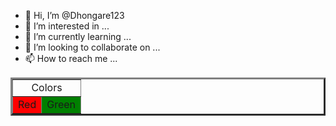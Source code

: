 - 👋 Hi, I’m @Dhongare123
- 👀 I’m interested in ...
- 🌱 I’m currently learning ...
- 💞️ I’m looking to collaborate on ...
- 📫 How to reach me ...

<!---
Dhongare123/Dhongare123 is a ✨ special ✨ repository because its `README.md` (this file) appears on your GitHub profile.
You can click the Preview link to take a look at your changes.
--->
<!DOCTYPE html>

<html>

<head><title> Table </title></head>

<body>

<table border="3">

<tr><td colspan="2" align="center"> Colors </td></tr>

<tr><td bgcolor=red>Red</td>

<td bgcolor=green>Green</td>

<tr>

</table>

</body>

</html>
